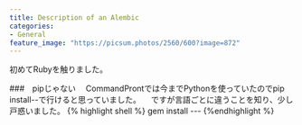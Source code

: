 ```yaml
---
title: Description of an Alembic
categories:
- General
feature_image: "https://picsum.photos/2560/600?image=872"
---
```


初めてRubyを触りました。

###　pipじゃない
　CommandProntでは今までPythonを使っていたのでpip install--で行けると思っていました。
　ですが言語ごとに違うことを知り、少し戸惑いました。
{% highlight shell %}
gem install ---
{%endhighlight %}
~~~git　commit -m"" とかを考えれば当然っだけど...~~~
